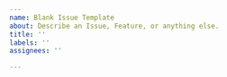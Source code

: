 ```yaml
---
name: Blank Issue Template
about: Describe an Issue, Feature, or anything else.
title: ''
labels: ''
assignees: ''

---
```



